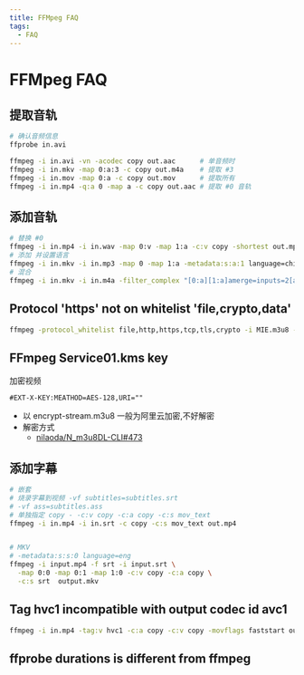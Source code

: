```yaml
---
title: FFMpeg FAQ
tags:
  - FAQ
---
```


# FFMpeg FAQ

## 提取音轨

```bash
# 确认音频信息
ffprobe in.avi

ffmpeg -i in.avi -vn -acodec copy out.aac      # 单音频时
ffmpeg -i in.mkv -map 0:a:3 -c copy out.m4a    # 提取 #3
ffmpeg -i in.mov -map 0:a -c copy out.mov      # 提取所有
ffmpeg -i in.mp4 -q:a 0 -map a -c copy out.aac # 提取 #0 音轨
```

## 添加音轨

```bash
# 替换 #0
ffmpeg -i in.mp4 -i in.wav -map 0:v -map 1:a -c:v copy -shortest out.mp4
# 添加 并设置语言
ffmpeg -i in.mkv -i in.mp3 -map 0 -map 1:a -metadata:s:a:1 language=chi -c:v copy -shortest out.mkv
# 混合
ffmpeg -i in.mkv -i in.m4a -filter_complex "[0:a][1:a]amerge=inputs=2[a]" -map 0:v -map "[a]" -c:v copy -ac 2 -shortest out.mkv
```

## Protocol 'https' not on whitelist 'file,crypto,data'

```bash
ffmpeg -protocol_whitelist file,http,https,tcp,tls,crypto -i MIE.m3u8 -c copy -bsf:a aac_adtstoasc MIE.mp4
```

## FFmpeg Service01.kms key

加密视频

```m3u8
#EXT-X-KEY:MEATHOD=AES-128,URI=""
```

- 以 encrypt-stream.m3u8 一般为阿里云加密,不好解密
- 解密方式
  - [nilaoda/N_m3u8DL-CLI#473](https://github.com/nilaoda/N_m3u8DL-CLI/issues/473)

## 添加字幕

```bash
# 嵌套
# 烧录字幕到视频 -vf subtitles=subtitles.srt
# -vf ass=subtitles.ass
# 单独指定 copy - -c:v copy -c:a copy -c:s mov_text
ffmpeg -i in.mp4 -i in.srt -c copy -c:s mov_text out.mp4


# MKV
# -metadata:s:s:0 language=eng
ffmpeg -i input.mp4 -f srt -i input.srt \
  -map 0:0 -map 0:1 -map 1:0 -c:v copy -c:a copy \
  -c:s srt  output.mkv
```


## Tag hvc1 incompatible with output codec id avc1

```bash
ffmpeg -i in.mp4 -tag:v hvc1 -c:a copy -c:v copy -movflags faststart out.mp4
```

## ffprobe durations is different from ffmpeg
